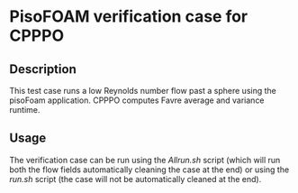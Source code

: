 PisoFOAM verification case for CPPPO
===============


Description
---------------------
This test case runs a low Reynolds number flow past a sphere using the pisoFoam application. CPPPO computes Favre average and variance runtime. 

Usage
---------------------
The verification case can be run using the _Allrun.sh_ script (which will run both the flow fields automatically cleaning the case at the end) or using the _run.sh_ script (the case will not be automatically cleaned at the end).
